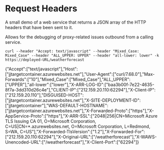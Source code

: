 # Request Headers

A small demo of a web service that returns a JSON array of the HTTP headers that have been sent to it.

Allows for the debugging of proxy-related issues outbound from a calling service.

```
curl --header "Accept: text/javascript" --header "Mixed_Case: Mixed_Case" --header "ALL_UPPER: UPPER" --header "all-lower: lower" -k  https://deployed-URL/weatherforecast

```
{"Accept":["text/javascript"],"Host":["jjtargetcontainer.azurewebsites.net"],"User-Agent":["curl/7.68.0"],"Max-Forwards":["10"],"Mixed_Case":["Mixed_Case"],"ALL_UPPER":["UPPER"],"all-lower":["lower"],"X-ARR-LOG-ID":["baa3b00f-7e22-4635-8f7a-3dd310d26c4e"],"CLIENT-IP":["212.159.20.110:62294"],"X-Client-IP":["212.159.20.110"],"DISGUISED-HOST":["jjtargetcontainer.azurewebsites.net"],"X-SITE-DEPLOYMENT-ID":["jjtargetcontainer"],"WAS-DEFAULT-HOSTNAME":["jjtargetcontainer.azurewebsites.net"],"X-Forwarded-Proto":["https"],"X-AppService-Proto":["https"],"X-ARR-SSL":["2048|256|CN=Microsoft Azure TLS Issuing CA 01, O=Microsoft Corporation, C=US|CN=*.azurewebsites.net, O=Microsoft Corporation, L=Redmond, S=WA, C=US"],"X-Forwarded-TlsVersion":["1.2"],"X-Forwarded-For":["212.159.20.110:62294"],"X-Original-URL":["/weatherforecast"],"X-WAWS-Unencoded-URL":["/weatherforecast"],"X-Client-Port":["62294"]}
